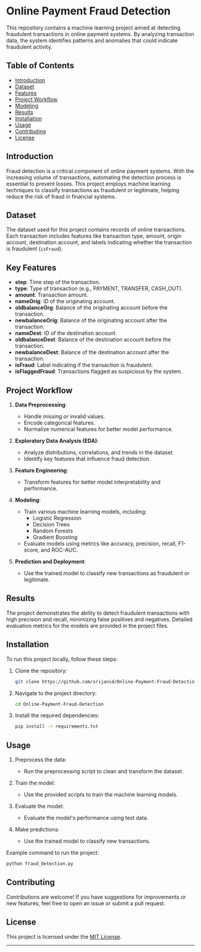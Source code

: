 
# Online Payment Fraud Detection

This repository contains a machine learning project aimed at detecting fraudulent transactions in online payment systems. By analyzing transaction data, the system identifies patterns and anomalies that could indicate fraudulent activity. 

## Table of Contents
- [Introduction](#introduction)
- [Dataset](#dataset)
- [Features](#features)
- [Project Workflow](#project-workflow)
- [Modeling](#modeling)
- [Results](#results)
- [Installation](#installation)
- [Usage](#usage)
- [Contributing](#contributing)
- [License](#license)

## Introduction
Fraud detection is a critical component of online payment systems. With the increasing volume of transactions, automating the detection process is essential to prevent losses. This project employs machine learning techniques to classify transactions as fraudulent or legitimate, helping reduce the risk of fraud in financial systems.

## Dataset
The dataset used for this project contains records of online transactions. Each transaction includes features like transaction type, amount, origin account, destination account, and labels indicating whether the transaction is fraudulent (`isFraud`).

## Key Features
- **step**: Time step of the transaction.
- **type**: Type of transaction (e.g., PAYMENT, TRANSFER, CASH_OUT).
- **amount**: Transaction amount.
- **nameOrig**: ID of the originating account.
- **oldbalanceOrg**: Balance of the originating account before the transaction.
- **newbalanceOrig**: Balance of the originating account after the transaction.
- **nameDest**: ID of the destination account.
- **oldbalanceDest**: Balance of the destination account before the transaction.
- **newbalanceDest**: Balance of the destination account after the transaction.
- **isFraud**: Label indicating if the transaction is fraudulent.
- **isFlaggedFraud**: Transactions flagged as suspicious by the system.

## Project Workflow
1. **Data Preprocessing**:
   - Handle missing or invalid values.
   - Encode categorical features.
   - Normalize numerical features for better model performance.

2. **Exploratory Data Analysis (EDA)**:
   - Analyze distributions, correlations, and trends in the dataset.
   - Identify key features that influence fraud detection.

3. **Feature Engineering**:
   - Transform features for better model interpretability and performance.

4. **Modeling**:
   - Train various machine learning models, including:
     - Logistic Regression
     - Decision Trees
     - Random Forests
     - Gradient Boosting
   - Evaluate models using metrics like accuracy, precision, recall, F1-score, and ROC-AUC.

5. **Prediction and Deployment**:
   - Use the trained model to classify new transactions as fraudulent or legitimate.

## Results
The project demonstrates the ability to detect fraudulent transactions with high precision and recall, minimizing false positives and negatives. Detailed evaluation metrics for the models are provided in the project files.

## Installation
To run this project locally, follow these steps:

1. Clone the repository:
   ```bash
   git clone https://github.com/srijanid/Online-Payment-Fraud-Detection.git
   ```
2. Navigate to the project directory:
   ```bash
   cd Online-Payment-Fraud-Detection
   ```
3. Install the required dependencies:
   ```bash
   pip install -r requirements.txt
   ```

## Usage
1. Preprocess the data:
   - Run the preprocessing script to clean and transform the dataset.

2. Train the model:
   - Use the provided scripts to train the machine learning models.

3. Evaluate the model:
   - Evaluate the model's performance using test data.

4. Make predictions:
   - Use the trained model to classify new transactions.

Example command to run the project:
```bash
python fraud_detection.py
```

## Contributing
Contributions are welcome! If you have suggestions for improvements or new features, feel free to open an issue or submit a pull request.

## License
This project is licensed under the [MIT License](LICENSE).

---

